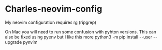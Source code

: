 # Charles-neovim-config
My neovim configuration requires rg (ripgrep)

On Mac you will need to run some confusion with pyhton versions. This can also be fixed using pyenv but I like this more
python3 -m pip install --user --upgrade pynvim
